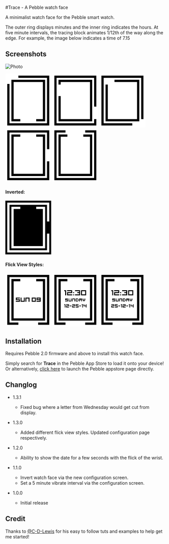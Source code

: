 #Trace - A Pebble watch face

A minimalist watch face for the Pebble smart watch. 

The outer ring displays minutes and the inner ring indicates the hours. At five minute intervals, the tracing block animates 1/12th of the way along the edge. For example, the image below indicates a time of 7.15

## Screenshots 

![Photo](http://xshay.github.io/pebble-trace/other/photo_small.jpg)


![Photo](other/screenshot_animation.gif)
![Photo](other/screenshot_1.png)
![Photo](other/screenshot_2.png)
![Photo](other/screenshot_3.png)
![Photo](other/screenshot_4.png)

#### Inverted:

![Photo](other/screenshot_5.png)

#### Flick View Styles:

![Photo](other/screenshot_style_a.png)
![Photo](other/screenshot_style_b.png)
![Photo](other/screenshot_style_c.png)

## Installation

Requires Pebble 2.0 firmware and above to install this watch face. 

Simply search for **Trace** in the Pebble App Store to load it onto your device!
Or alternatively, [click here](pebble://appstore/52ef5b1dc503c80b8d000028/) to launch the Pebble appstore page directly.

## Changlog
- 1.3.1
	- Fixed bug where a letter from Wednesday would get cut from display. 
- 1.3.0
	- Added different flick view styles. Updated configuration page respectively.
- 1.2.0
    - Ability to show the date for a few seconds with the flick of the wrist.
- 1.1.0
    - Invert watch face via the new configuration screen.
    - Set a 5 minute vibrate interval via the configuration screen.

- 1.0.0
    - Initial release

## Credit
Thanks to [@C-D-Lewis](https://github.com/C-D-Lewis) for his easy to follow tuts and examples to help get me started!